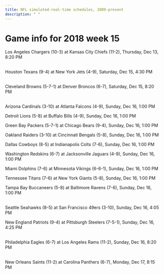 ```yaml
---
title: NFL simulated-real-time schedules, 2009-present
description: " "
---
```


# Game info for 2018 week 15

Los Angeles Chargers (10-3) at Kansas City Chiefs (11-2), Thursday, Dec 13, 8:20 PM

<br/>Houston Texans (9-4) at New York Jets (4-9), Saturday, Dec 15, 4:30 PM

<br/>Cleveland Browns (5-7-1) at Denver Broncos (6-7), Saturday, Dec 15, 8:20 PM

<br/>Arizona Cardinals (3-10) at Atlanta Falcons (4-9), Sunday, Dec 16, 1:00 PM

Detroit Lions (5-8) at Buffalo Bills (4-9), Sunday, Dec 16, 1:00 PM

Green Bay Packers (5-7-1) at Chicago Bears (9-4), Sunday, Dec 16, 1:00 PM

Oakland Raiders (3-10) at Cincinnati Bengals (5-8), Sunday, Dec 16, 1:00 PM

Dallas Cowboys (8-5) at Indianapolis Colts (7-6), Sunday, Dec 16, 1:00 PM

Washington Redskins (6-7) at Jacksonville Jaguars (4-9), Sunday, Dec 16, 1:00 PM

Miami Dolphins (7-6) at Minnesota Vikings (6-6-1), Sunday, Dec 16, 1:00 PM

Tennessee Titans (7-6) at New York Giants (5-8), Sunday, Dec 16, 1:00 PM

Tampa Bay Buccaneers (5-8) at Baltimore Ravens (7-6), Sunday, Dec 16, 1:00 PM

<br/>Seattle Seahawks (8-5) at San Francisco 49ers (3-10), Sunday, Dec 16, 4:05 PM

New England Patriots (9-4) at Pittsburgh Steelers (7-5-1), Sunday, Dec 16, 4:25 PM

<br/>Philadelphia Eagles (6-7) at Los Angeles Rams (11-2), Sunday, Dec 16, 8:20 PM

<br/>New Orleans Saints (11-2) at Carolina Panthers (6-7), Monday, Dec 17, 8:15 PM

